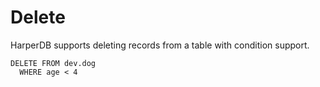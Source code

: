 # Delete

HarperDB supports deleting records from a table with condition support.



```
DELETE FROM dev.dog
  WHERE age < 4
```
